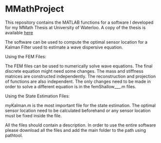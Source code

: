 # MMathProject
This repository contains the MATLAB functions for a software I developed for my MMath Thesis at University of Waterloo. A copy of the thesis is available [here](https://uwspace.uwaterloo.ca/handle/10012/9507)

The software can be used to compute the optimal sensor location for a Kalman Filter used to estimate a wave dispersive equation. 

Using the FEM Files:

The FEM files can be used to numerically solve wave equations. The final discrete equation might need some changes. The mass and stiffness matrices are constructed independently. The reconstruction and projection of functions are also independent. The only changes need to be made in order to solve a different equation is in the femShallow___.m files. 

Using the State Estimation Files:

myKalman.m is the most important file for the state estimation. The optimal sensor location need to be calculated beforehand or any sensor location must be fixed inside the file. 

All the files should contain a description. In order to use the entire software please download all the files and add the main folder to the path using pathtool. 
